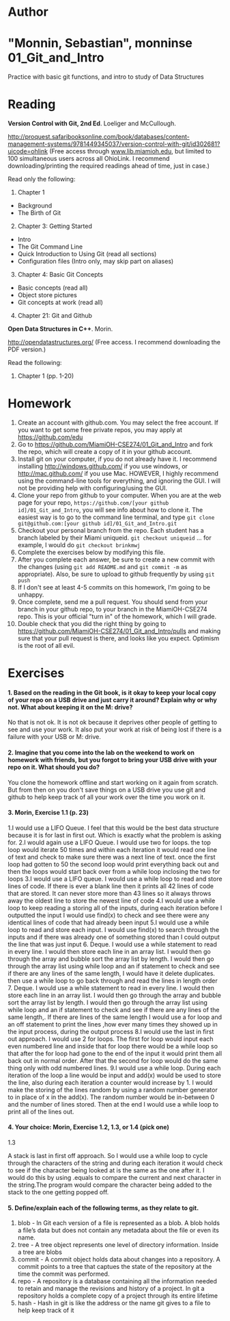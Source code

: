 Author
==========
"Monnin, Sebastian", monninse
01_Git_and_Intro
================

Practice with basic git functions, and intro to study of Data Structures

Reading
=======

**Version Control with Git, 2nd Ed**. Loeliger and McCullough. 

http://proquest.safaribooksonline.com/book/databases/content-management-systems/9781449345037/version-control-with-git/id302681?uicode=ohlink (Free access through www.lib.miamioh.edu, but limited to 100 simultaneous users across all OhioLink. I recommend downloading/printing the required readings ahead of time, just in case.)

Read only the following:

1. Chapter 1
  * Background
  * The Birth of Git
2. Chapter 3: Getting Started
  * Intro
  * The Git Command Line
  * Quick Introduction to Using Git (read all sections)
  * Configuration files (Intro only, may skip part on aliases)
3. Chapter 4: Basic Git Concepts
  * Basic concepts (read all)
  * Object store pictures
  * Git concepts at work (read all)
4. Chapter 21: Git and Github

**Open Data Structures in C++**. Morin. 

http://opendatastructures.org/ (Free access. I recommend downloading the PDF version.)

Read the following:

1. Chapter 1 (pp. 1-20)

Homework
========

1. Create an account with github.com. You may select the free account. If you want to get some free private repos, you may apply at https://github.com/edu
2. Go to https://github.com/MiamiOH-CSE274/01_Git_and_Intro and fork the repo, which will create a copy of it in your github account.
3. Install git on your computer, if you do not already have it. I recommend installing http://windows.github.com/ if you use windows, or http://mac.github.com/ if you use Mac. HOWEVER, I highly recommend using the command-line tools for everything, and ignoring the GUI. I will not be providing help with configuring/using the GUI.
4. Clone your repo from github to your computer. When you are at the web page for your repo, `https://github.com/[your github id]/01_Git_and_Intro`, you will see info about how to clone it. The easiest way is to go to the command line terminal, and type `git clone git@github.com:[your github id]/01_Git_and_Intro.git`
5. Checkout your personal branch from the repo. Each student has a branch labeled by their Miami uniqueid. `git checkout uniqueid` ... for example, I would do `git checkout brinkmwj`
6. Complete the exercises below by modifying this file.
7. After you complete each answer, be sure to create a new commit with the changes (using `git add README.md` and `git commit -m` as appropriate). Also, be sure to upload to github frequently by using `git push`
8. If I don't see at least 4-5 commits on this homework, I'm going to be unhappy.
9. Once complete, send me a pull request. You should send from your branch in your github repo, to your branch in the MiamiOH-CSE274 repo. This is your official "turn in" of the homework, which I will grade.
10. Double check that you did the right thing by going to https://github.com/MiamiOH-CSE274/01_Git_and_Intro/pulls and making sure that your pull request is there, and looks like you expect. Optimism is the root of all evil.

Exercises
=========

#### 1. Based on the reading in the Git book, is it okay to keep your local copy of your repo on a USB drive and just carry it around? Explain why or why not. What about keeping it on the M: drive?

No that is not ok. It is not ok because it deprives other people of getting to see and use your work. It also put your work at risk of being lost if there is a failure with your USB or M: drive.

#### 2. Imagine that you come into the lab on the weekend to work on homework with friends, but you forgot to bring your USB drive with your repo on it. What should you do?

You clone the homework offline and start working on it again from scratch. But from then on you don't save things on a USB drive you use git and github to help keep track of all your work over the time you work on it.

#### 3. Morin, Exercise 1.1 (p. 23)

1.I would use a LIFO Queue. I feel that this would be the best data structure because it is for last in first out. Which is exactly what the problem is asking for.
2.I would again use a LIFO Queue. I would use two for loops. the top loop would iterate 50 times and within each iteration it would read one line of text and check to make sure there was a next line of text. once the first loop had gotten to 50 the second loop would print everything back out and then the loops would start back over from a while loop inclosing the two for loops
3.I would use a LIFO queue. I would use a while loop to read and store lines of code. If there is ever a blank line then it prints all 42 lines of code that are stored. It can never store more than 43 lines so it always throws away the oldest line to store the newest line of code
4.I would use a while loop to keep reading a storing all of the inputs, during each iteration before I outputted the input I would use find(x) to check and see there were any identical lines of code that had already been input
5.I would use a while loop to read and store each input. I would use find(x) to search through the inputs and if there was already one of something stored than I could output the line that was just input
6. Deque. I would use a while statement to read in every line. I would then store each line in an array list. I would then go through the array and bubble sort the array list by length. I would then go through the array list using while loop and an if statement to check and see if there are any lines of the same length, I would have it delete duplicates. then use a while loop to go back through and read the lines in length order
7. Deque. I would use a while statement to read in every line. I would then store each line in an array list. I would then go through the array and bubble sort the array list by length. I would then go through the array list using while loop and an if statement to check and see if there are any lines of the same length,. If there are lines of the same length I would use a for loop and an off statement to print the lines ,how ever many times they showed up in the input process, during the output process
8.I would use the last in first out approach. I would use 2 for loops. The first for loop would input each even numbered line and inside that for loop there would be a while loop so that after the for loop had gone to the end of the input it would print them all back out in normal order. After that the second for loop would do the same thing only with odd numbered lines.
9.I would use a while loop. During each iteration of the loop a line would be input and add(x) would be used to store the line, also during each iteration a counter would increase by 1. I would make the storing of the lines random by using a random number generator to in place of x in the add(x). The random number would be in-between 0 and the number of lines stored. Then at the end I would use a while loop to print all of the lines out.

#### 4. Your choice: Morin, Exercise 1.2, 1.3, or 1.4 (pick one)

1.3

A stack is last in first off approach. So I would use a while loop to cycle through the characters of the string and during each iteration it would check to see if the character being looked at is the same as the one after it. I would do this by using .equals to compare the current and next character in the string.The program would compare the character being added to the stack to the one getting popped off.



#### 5. Define/explain each of the following terms, as they relate to git.

1. blob - In Git each version of a file is represented as a blob. A blob holds a file’s data but does not contain any metadata about the file or even its name.
2. tree - A tree object represents one level of directory information. Inside a tree are blobs
3. commit - A commit object holds data about changes into a repository. A commit points to a tree that captues the state of the repository at the time the commit was performed.
4. repo - A repository is a database containing all the information needed to retain and manage the revisions and history of a project. In git a repository holds a complete copy of a project through its entire lifetime
5. hash - Hash in git is like the address or the name git gives to a file to help keep track of it